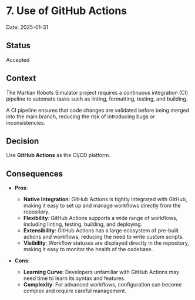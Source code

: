 # 7. Use of GitHub Actions

Date: 2025-01-31

## Status

Accepted

## Context

The Martian Robots Simulator project requires a continuous integration (CI) pipeline to automate tasks such as linting, formatting, testing, and building.

A CI pipeline ensures that code changes are validated before being merged into the main branch, reducing the risk of introducing bugs or inconsistencies.

## Decision

Use **GitHub Actions** as the CI/CD platform.

## Consequences

- **Pros**:

  - **Native Integration**: GitHub Actions is tightly integrated with GitHub, making it easy to set up and manage workflows directly from the repository.
  - **Flexibility**: GitHub Actions supports a wide range of workflows, including linting, testing, building, and deploying.
  - **Extensibility**: GitHub Actions has a large ecosystem of pre-built actions and workflows, reducing the need to write custom scripts.
  - **Visibility**: Workflow statuses are displayed directly in the repository, making it easy to monitor the health of the codebase.

- **Cons**:

  - **Learning Curve**: Developers unfamiliar with GitHub Actions may need time to learn its syntax and features.
  - **Complexity**: For advanced workflows, configuration can become complex and require careful management.
